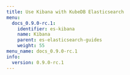 ```yaml
---
title: Use Kibana with KubeDB Elasticsearch
menu:
  docs_0.9.0-rc.1:
    identifier: es-kibana
    name: Kibana
    parent: es-elasticsearch-guides
    weight: 55
menu_name: docs_0.9.0-rc.1
info:
  version: 0.9.0-rc.1
---
```


